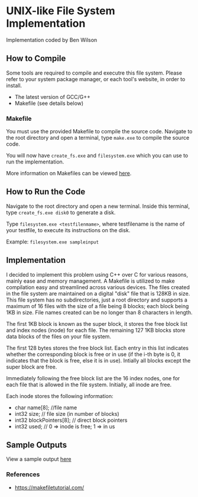 # UNIX-like File System Implementation

Implementation coded by Ben Wilson


## How to Compile

Some tools are required to compile and executre this file system. Please refer to your system package manager, or each tool's website, in order to install.

- The latest version of GCC/G++
- Makefile (see details below)

### Makefile
You must use the provided Makefile to compile the source code. Navigate to the root directory and open a terminal, type `make.exe` to compile the source code.

You will now have `create_fs.exe` and `filesystem.exe` which you can use to run the implementation.

More information on Makefiles can be viewed [here](https://makefiletutorial.com/).

## How to Run the Code

Navigate to the root directory and open a new terminal. Inside this terminal, type `create_fs.exe disk0` to generate a disk.

Type `filesystem.exe <testfilenmame>`, where testfilename is the name of your testfile, to execute its instructions on the disk.

Example: `filesystem.exe sampleinput`

## Implementation

I decided to implement this problem using C++ over C for various reasons, mainly ease and memory management. A Makefile is utilized to make compilation easy and streamlined across various devices. The files created in the file system are maintained on a digital "disk" file that is 128KB in size. This file system has no subdirectories, just a root directory and supports a maximum of 16 files with the size of a file being 8 blocks; each block being 1KB in size. File names created can be no longer than 8 characters in length.

The first 1KB block is known as the super block, it stores the free block list and index nodes (inode) for each file. The remaining 127 1KB blocks store data blocks of the files on your file system.

The first 128 bytes stores the free block list. Each entry in this list indicates whether the corresponding block is free or in use (if the i-th byte is 0, it indicates that the block is free, else it is in use). Intially all blocks except the super block are free.

Immediately following the free block list are the 16 index nodes, one for each file that is allowed in the file system. Initially, all inode are free.

Each inode stores the following information:
 - char name[8];            //file name
 - int32 size;              // file size (in number of blocks)
 - int32 blockPointers[8];  // direct block pointers
 - int32 used;              // 0 => inode is free; 1 => in us

## Sample Outputs

View a sample output [here](sampleoutput) 

### References

- https://makefiletutorial.com/

